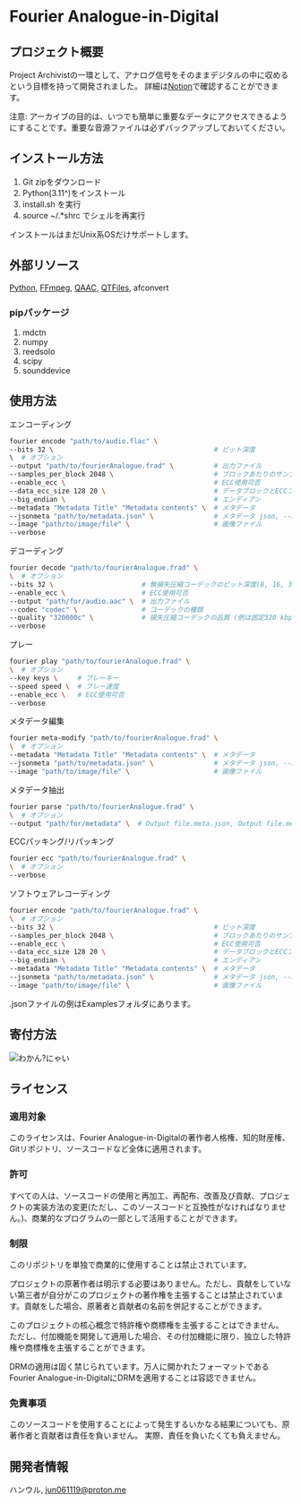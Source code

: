 # Fourier Analogue-in-Digital

## プロジェクト概要

Project Archivistの一環として、アナログ信号をそのままデジタルの中に収めるという目標を持って開発されました。 詳細は[Notion](https://mikhael-openworkspace.notion.site/Project-Archivist-e512fa7a21474ef6bdbd615a424293cf)で確認することができます。

注意: アーカイブの目的は、いつでも簡単に重要なデータにアクセスできるようにすることです。重要な音源ファイルは必ずバックアップしておいてください。

## インストール方法

1. Git zipをダウンロード
2. Python(3.11^)をインストール
3. install.sh を実行
4. source ~/.*shrc でシェルを再実行

インストールはまだUnix系OSだけサポートします。

## 外部リソース

[Python](https://github.com/python/cpython), [FFmpeg](https://github.com/FFmpeg/FFmpeg), [QAAC](https://github.com/nu774/qaac), [QTFiles](https://github.com/AnimMouse/QTFiles), afconvert

### pipパッケージ

1. mdctn
2. numpy
3. reedsolo
4. scipy
5. sounddevice

## 使用方法

エンコーディング

```bash
fourier encode "path/to/audio.flac" \
--bits 32 \                                        # ビット深度
\  # オプション
--output "path/to/fourierAnalogue.frad" \          # 出力ファイル
--samples_per_block 2048 \                         # ブロックあたりのサンプル数
--enable_ecc \                                     # ECC使用可否
--data_ecc_size 128 20 \                           # データブロックとECCブロックのサイズ
--big_endian \                                     # エンディアン
--metadata "Metadata Title" "Metadata contents" \  # メタデータ
--jsonmeta "path/to/metadata.json" \               # メタデータ json, --metadata より優先されます。
--image "path/to/image/file" \                     # 画像ファイル
--verbose
```

デコーディング

``` bash
fourier decode "path/to/fourierAnalogue.frad" \
\  # オプション
--bits 32 \                      # 無損失圧縮コーデックのビット深度(8, 16, 32をサポートします)
--enable_ecc \                   # ECC使用可否
--output "path/for/audio.aac" \  # 出力ファイル
--codec "codec" \                # コーデックの種類
--quality "320000c" \            # 損失圧縮コーデックの品質 (例は固定320 kbps)
--verbose
```

プレー

``` bash
fourier play "path/to/fourierAnalogue.frad" \
\  # オプション
--key keys \     # プレーキー
--speed speed \  # プレー速度
--enable_ecc \   # ECC使用可否
--verbose
```

メタデータ編集

``` bash
fourier meta-modify "path/to/fourierAnalogue.frad" \
\  # オプション
--metadata "Metadata Title" "Metadata contents" \  # メタデータ
--jsonmeta "path/to/metadata.json" \               # メタデータ json, --metadata より優先されます。
--image "path/to/image/file" \                     # 画像ファイル
```

メタデータ抽出

``` bash
fourier parse "path/to/fourierAnalogue.frad" \
\  # オプション
--output "path/for/metadata" \  # Output file.meta.json, Output file.meta.image
```

ECCパッキング/リパッキング

```bash
fourier ecc "path/to/fourierAnalogue.frad" \
\  # オプション
--verbose
```

ソフトウェアレコーディング

```bash
fourier encode "path/to/fourierAnalogue.frad" \
\  # オプション
--bits 32 \                                        # ビット深度
--samples_per_block 2048 \                         # ブロックあたりのサンプル数
--enable_ecc \                                     # ECC使用可否
--data_ecc_size 128 20 \                           # データブロックとECCブロックのサイズ
--big_endian \                                     # エンディアン
--metadata "Metadata Title" "Metadata contents" \  # メタデータ
--jsonmeta "path/to/metadata.json" \               # メタデータ json, --metadata より優先されます。
--image "path/to/image/file" \                     # 画像ファイル
```

.jsonファイルの例はExamplesフォルダにあります。

## 寄付方法

![わかん?にゃい](https://item.kakaocdn.net/do/4a675e36e71c3538c5e7ada87a2b28fef43ad912ad8dd55b04db6a64cddaf76d)

## ライセンス

### 適用対象

このライセンスは、Fourier Analogue-in-Digitalの著作者人格権、知的財産権、Gitリポジトリ、ソースコードなど全体に適用されます。

### 許可

すべての人は、ソースコードの使用と再加工、再配布、改善及び貢献、プロジェクトの実装方法の変更(ただし、このソースコードと互換性がなければなりません。)、商業的なプログラムの一部として活用することができます。

### 制限

このリポジトリを単独で商業的に使用することは禁止されています。

プロジェクトの原著作者は明示する必要はありません。ただし、貢献をしていない第三者が自分がこのプロジェクトの著作権を主張することは禁止されています。貢献をした場合、原著者と貢献者の名前を併記することができます。

このプロジェクトの核心概念で特許権や商標権を主張することはできません。 ただし、付加機能を開発して適用した場合、その付加機能に限り、独立した特許権や商標権を主張することができます。

DRMの適用は固く禁じられています。万人に開かれたフォーマットであるFourier Analogue-in-DigitalにDRMを適用することは容認できません。

### 免責事項

このソースコードを使用することによって発生するいかなる結果についても、原著作者と貢献者は責任を負いません。 実際、責任を負いたくても負えません。

## 開発者情報

ハンウル, <jun061119@proton.me>
